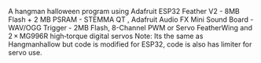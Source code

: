 A hangman halloween program using Adafruit ESP32 Feather V2 - 8MB Flash + 2 MB PSRAM - STEMMA QT , Adafruit Audio FX Mini Sound Board - WAV/OGG Trigger - 2MB Flash, 8-Channel PWM or Servo FeatherWing and 2 × MG996R high‑torque digital servos
Note: Its the same as Hangmanhallow but code is modified for ESP32, code is also has limiter for servo use.
